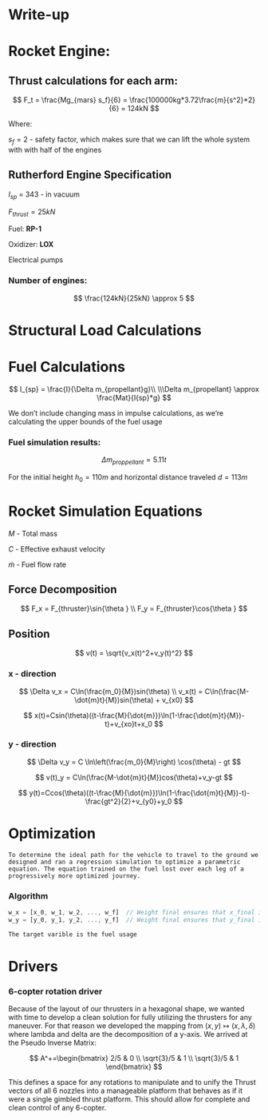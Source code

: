 # Write-up

# Rocket Engine:

## Thrust calculations for each arm:

$$
F_t = \frac{Mg_{mars} s_f}{6} = \frac{100000kg*3.72\frac{m}{s^2}*2}{6} = 124kN
$$

Where:

$s_f = 2$ - safety factor, which makes sure that we can lift the whole system with with half of the engines 

## Rutherford Engine Specification

$I_{sp}$ = 343 -  in vacuum

$F_{thrust} = 25 kN$

Fuel: **RP-1**

Oxidizer: **LOX** 

Electrical pumps

### Number of engines:

$$
\frac{124kN}{25kN} \approx 5
$$

# Structural Load Calculations

# Fuel Calculations

$$
I_{sp} = \frac{I}{\Delta m_{propellant}g}\\ \\\Delta m_{propellant} \approx \frac{Mat}{I{sp}*g}
$$

We don’t include changing mass in impulse calculations, as we’re calculating the upper bounds of the fuel usage

### Fuel simulation results:

$$
\Delta m_{proppellant} = 5.11 t
$$

For the initial height $h_0 = 110m$ and horizontal distance traveled $d = 113m$

# Rocket Simulation Equations

$M$ - Total mass

$C$ - Effective exhaust velocity

$\dot{m}$ - Fuel flow rate

## Force Decomposition

$$
F_x = F_{thruster}\sin{\theta
} \\
F_y = F_{thruster}\cos{\theta
}
$$

## Position

$$
v(t) = \sqrt{v_x(t)^2+v_y(t)^2}
$$

### x - direction

$$
\Delta v_x = C\ln(\frac{m_0}{M})sin(\theta)
 \\
v_x(t) = C\ln(\frac{M-\dot{m}t}{M})sin(\theta) + v_{x0}
$$

$$
x(t)=Csin(\theta)((t-\frac{M}{\dot{m}})\ln(1-\frac{\dot{m}t}{M})-t)+v_{xo}t+x_0
$$

### y - direction

$$
\Delta v_y = C \ln\left(\frac{m_0}{M}\right) \cos(\theta) - gt
$$


$$
v(t)_y = C\ln(\frac{M-\dot{m}t}{M})cos(\theta)+v_y-gt
$$

$$
y(t)=Ccos(\theta)((t-\frac{M}{\dot{m}})\ln(1-\frac{\dot{m}t}{M})-t)-\frac{gt^2}{2}+v_{y0}+y_0
$$

# Optimization

    To determine the ideal path for the vehicle to travel to the ground we designed and ran a regression simulation to optimize a parametric equation. The equation trained on the fuel lost over each leg of a progressively more optimized journey.

### Algorithm

```jsx
w_x = [x_0, w_1, w_2, ..., w_f]  // Weight final ensures that x_final is hit
w_y = [y_0, y_1, y_2, ..., y_f]  // Weight final ensures that y_final is hit

The target varible is the fuel usage
```

# Drivers

### 6-copter rotation driver

Because of the layout of our thrusters in a hexagonal shape, we wanted with time to develop a clean solution for fully utilizing the thrusters for any maneuver. For that reason we developed the mapping from $(x, y) \mapsto (x, \lambda, \delta)$ where lambda and delta are the decomposition of a y-axis. We arrived at the Pseudo Inverse Matrix:

$$
A^+=\begin{bmatrix}
2/5 & 0 \\
\sqrt{3}/5 & 1 \\
\sqrt{3}/5 & 1
\end{bmatrix}
$$

This defines a space for any rotations to manipulate and to unify the Thrust vectors of all 6 nozzles into a manageable platform that behaves as if it were a single gimbled thrust platform. This should allow for complete and clean control of any 6-copter.
